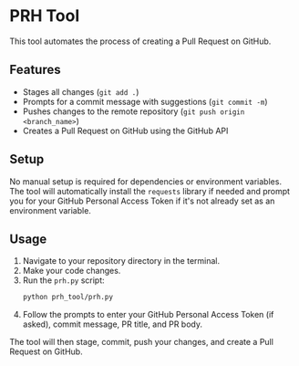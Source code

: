 # PRH Tool

This tool automates the process of creating a Pull Request on GitHub.

## Features

- Stages all changes (`git add .`)
- Prompts for a commit message with suggestions (`git commit -m`)
- Pushes changes to the remote repository (`git push origin <branch_name>`)
- Creates a Pull Request on GitHub using the GitHub API

## Setup

No manual setup is required for dependencies or environment variables. The tool will automatically install the `requests` library if needed and prompt you for your GitHub Personal Access Token if it's not already set as an environment variable.

## Usage

1.  Navigate to your repository directory in the terminal.
2.  Make your code changes.
3.  Run the `prh.py` script:
    ```bash
    python prh_tool/prh.py
    ```
4.  Follow the prompts to enter your GitHub Personal Access Token (if asked), commit message, PR title, and PR body.

The tool will then stage, commit, push your changes, and create a Pull Request on GitHub.
